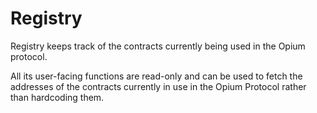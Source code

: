 # Registry

Registry keeps track of the contracts currently being used in the Opium protocol.&#x20;

All its user-facing functions are read-only and can be used to fetch the addresses of the contracts currently in use in the Opium Protocol rather than hardcoding them.
